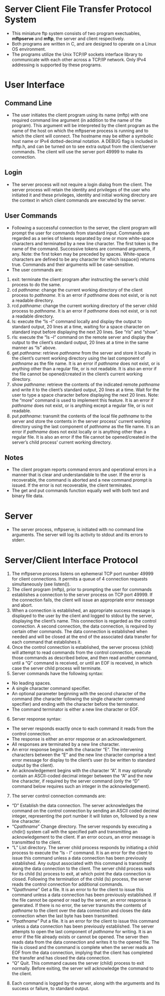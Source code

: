 # Server Client File Transfer Protocol System
* This miniature ftp system consists of two program exectuables, **mftpserve** and **mftp**, the server and client respectively.
* Both programs are written in C, and are designed to operate on a Linux OS environment.
* The programs utilize the Unix TCP/IP sockets interface library to communicate with each other across a TCP/IP network. Only IPv4 addressing is supported by these programs.
# User Interface
## Command Line
* The user initiates the client program using its name (mftp) with one required command line argument (in addition to the name of the program). This argument will be interpreted by the client program as the name of the host on which the mftpserve process is running and to which the client will connect. The hostname may be either a symbolic host name or IPv4 dotted-decimal notation. A DEBUG flag is included in mftp.h, and can be turned on to see extra output from the client/server commands. The client will use the server port 49999 to make its connection.
## Login
* The server process will not require a login dialog from the client. The server process will retain the identity and privileges of the user who initiated it and these privileges, identity and initial working directory are the context in which client commands are executed by the server.
## User Commands
* Following a successful connection to the server, the client program will prompt the user for commands from standard input. Commands are regarded as a series of tokens separated by one or more white-space characters and terminated by a new line character. The first token is the name of the command. Successive tokens are command arguments, if any. Note: the first token may be preceded by spaces. White-space characters are defined to be any character for which isspace() returns true. Commands and their arguments will be case-sensitive.
* The user commands are:
1. exit: terminate the client program after instructing the server’s child process to do the same.
2. cd _pathname_: change the current working directory of the client process to _pathname_. It is an error if _pathname_ does not exist, or is not a readable directory.
3. rcd _pathname_: change the current working directory of the server child process to _pathname_. It is an error if _pathname_ does not exist, or is not a readable directory.
4. ls: execute the “ls –l” command locally and display the output to standard output, 20 lines at a time, waiting for a space character on standard input before displaying the next 20 lines. See “rls” and “show”.
5. rls: execute the “ls –l” command on the remote server and display the output to the client’s standard output, 20 lines at a time in the same manner as “ls” above.
6. get _pathname_: retrieve _pathname_ from the server and store it locally in the client’s current working directory using the last component of _pathname_ as the file name. It is an error if _pathname_ does not exist, or is anything other than a regular file, or is not readable. It is also an error if the file cannot be opened/created in the client’s current working directory.
7. show _pathname_: retrieve the contents of the indicated remote _pathname_ and write it to the client’s standard output, 20 lines at a time. Wait for the user to type a space character before displaying the next 20 lines. Note: the “more” command is used to implement this feature. It is an error if _pathname_ does not exist, or is anything except a regular file, or is not readable.
8. put _pathname_: transmit the contents of the local file _pathname_ to the server and store the contents in the server process’ current working directory using the last component of _pathname_ as the file name. It is an error if _pathname_ does not exist locally or is anything other than a regular file. It is also an error if the file cannot be opened/created in the server’s child process’ current working directory.
## Notes
* The client program reports command errors and operational errors in a manner that is clear and understandable to the user. If the error is recoverable, the command is aborted and a new command prompt is issued. If the error is not recoverable, the client terminates.
* The get and put commands function equally well with both text and binary file data.
# Server
* The server process, mftpserve, is initiated with no command line arguments. The server will log its activity to stdout and its errors to stderr.
# Server/Client Interface Protocol
1. The mftpserve process listens on ephemeral TCP port number 49999 for client connections. It permits a queue of 4 connection requests simultaneously (see listen()).
2. The client program (mftp), prior to prompting the user for commands establishes a connection to the server process on TCP port 49999. If the connection fails, the client will issue an appropriate error message and abort.
3. When a connection is established, an appropriate success message is displayed to the user by the client and logged to stdout by the server, displaying the client’s name. This connection is regarded as the control connection. A second connection, the data connection, is required by certain other commands. The data connection is established when needed and will be closed at the end of the associated data transfer for each command that establishes it.
4. Once the control connection is established, the server process (child) will attempt to read commands from the control connection, execute those commands as described below, and then read another command, until a “Q” command is received, or until an EOF is received, in which case the server child process will terminate.
5. Server commands have the following syntax:
* No leading spaces.
* A single character command specifier.
* An optional parameter beginning with the second character of the command (the character following the single character command specifier) and ending with the character before the terminator.
* The command terminator is either a new line character or EOF.
6. Server response syntax:
* The server responds exactly once to each command it reads from the control connection.
* The response is either an error response or an acknowledgement.
* All responses are terminated by a new line character.
* An error response begins with the character “E”. The intervening characters between the “E” and the new line character comprise a text error message for display to the client’s user (to be written to standard output by the client).
* An acknowledgement begins with the character “A”. It may optionally contain an ASCII-coded decimal integer between the “A” and the new line character, if required by the server command (only the “D” command below requires such an integer in the acknowledgement).
7. The server control connection commands are:
* “D” Establish the data connection. The server acknowledges the command on the control connection by sending an ASCII coded decimal integer, representing the port number it will listen on, followed by a new line character.
* “C<i>pathname</i>” Change directory. The server responds by executing a chdir() system call with the specified path and transmitting an acknowledgement to the client. If an error occurs, an error message is transmitted to the client.
* “L” List directory. The server child process responds by initiating a child process to execute the “ls - l” command. It is an error for the client to issue this command unless a data connection has been previously established. Any output associated with this command is transmitted along the data connection to the client. The server child process waits for its child (ls) process to exit, at which point the data connection is closed. Following the termination of the child (ls) process, the server reads the control connection for additional commands.
* “G<i>pathname</i>” Get a file. It is an error to for the client to issue this command unless a data connection has been previously established. If the file cannot be opened or read by the server, an error response is generated. If there is no error, the server transmits the contents of _pathname_ to the client over the data connection and closes the data connection when the last byte has been transmitted.
* “P<i>pathname</i>” Put a file. It is an error for the client to issue this command unless a data connection has been previously established. The server attempts to open the last component of _pathname_ for writing. It is an error if the file already exists or cannot be opened. The server then reads data from the data connection and writes it to the opened file. The file is closed and the command is complete when the server reads an EOF from the data connection, implying that the client has completed the transfer and has closed the data connection.
* “Q” Quit. This command causes the server (child) process to exit normally. Before exiting, the server will acknowledge the command to the client.
8. Each command is logged by the server, along with the arguments and its success or failure, to standard output.
